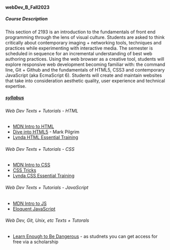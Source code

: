 #### webDev_B_Fall2023
##### Course Description
This section of 2193 is an introduction to the fundamentals of front end programming through the lens of visual culture. Students are asked to think critically about contemporary imaging + networking tools, techniques and practices while experimenting with interactive media. The semester is scheduled in sequence for an incremental understanding of best web authoring practices. Using the web browser as a creative tool, students will explore responsive web development becoming familiar with: the command line, Git + Github and the fundamentals of HTML5, CSS3 and contemporary JavaScript (aka EcmaScript 6). Students will create and maintain websites that take into consideration aesthetic quality, user experience and technical expertise.

##### [syllabus](week01/DM-UY_2193_B_Leopold_Fall2023.pdf)


###### Web Dev Texts + Tutorials - HTML
* [MDN Intro to HTML](https://developer.mozilla.org/en-US/docs/Learn/HTML/Introduction_to_HTML)
* [Dive into HTML5](http://diveinto.html5doctor.com/) - Mark Pilgrim
* [Lynda HTML Essential Training](https://www.lynda.com/Web-Development-tutorials/HTML-Essential-Training/170427-2.html)

###### Web Dev Texts + Tutorials - CSS
* [MDN Intro to CSS](https://developer.mozilla.org/en-US/docs/Learn/Getting_started_with_the_web/CSS_basics)
* [CSS Tricks](https://css-tricks.com/)
* [Lynda CSS Essential Training](https://www.lynda.com/CSS-tutorials/CSS-Essential-Training-1/569190-2.html)

###### Web Dev Texts + Tutorials - JavaScript
* [MDN Intro to JS](https://developer.mozilla.org/en-US/docs/Web/JavaScript/Guide/Introduction)
* [Eloquent JavaScript](https://eloquentjavascript.net/)

###### Web Dev, Git, Unix, etc Texts + Tutorals
* [Learn Enough to Be Dangerous](https://www.learnenough.com/courses) - as studnets you can get access for free via a scholarship